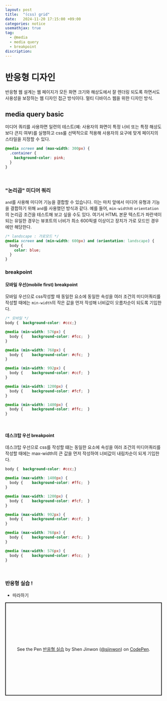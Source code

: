 ```yaml
---
layout: post
title:  "(css) grid"
date:   2024-11-20 17:15:00 +09:00
categories: notice
usemathjax: true
tag:
  - @media
  - media query
  - breakpoint
discription: 
---
```


# 반응형 디자인

반응형 웹 설계는 웹 페이지가 모든 화면 크기와 해상도에서 잘 렌더링 되도록 하면서도 사용성을 보장하는 웹 디자인 접근 방식이다. 멀티 디바이스 웹을 위한 디자인 방식.

## media query basic

미디어 쿼리를 사용하면 일련의 테스트(예: 사용자의 화면이 특정 너비 또는 특정 해상도보다 큰지 여부)를 실행하고 css룰 선택적으로 적용해 사용자의 요구에 맞게 페이지의 스타일을 지정할 수 있다.


```css
@media screen and (max-width: 300px) {
  .container {
    background-color: pink;
  }
}
```

<br>

### "논리곱" 미디어 쿼리

`and`를 사용해 미디어 기능을 결합할 수 있습니다. 이는 마치 앞에서 미디어 유형과 기능을 결합하기 위해 `and`를 사용했던 방식과 같다. 예를 들어, `min-width와` `orientation`의 논리곱 조건을 테스트해 보고 싶을 수도 있다. 여기서 HTML 본문 텍스트가 파란색이 되는 유일한 경우는 뷰포트의 너비가 최소 600픽셀 이상이고 장치가 가로 모드인 경우에만 해당한다.


```css
/* landscape : 가로모드 */
@media screen and (min-width: 600px) and (orientation: landscape) {
  body {
    color: blue;
  }
}
```

### breakpoint

#### 모바일 우선(mobile first) breakpoint

모바일 우선으로 css작성할 때 동일한 요소에 동일한 속성을 여러 조건의 미디어쿼리를 작성할 때에는 `min-width`의 작은 값을 먼저 작성해 너비값이 오름차순이 되도록 기입한다.

```css
/* 모바일 */
body {  background-color: #ccc;}

@media (min-width: 576px) {
  body {    background-color: #fcc;  }
}

@media (min-width: 768px) {
  body {    background-color: #cfc;  }
}

@media (min-width: 992px) {
  body {    background-color: #ccf;  }
}

@media (min-width: 1200px) {
  body {    background-color: #fcf;  }
}

@media (min-width: 1400px) {
  body {    background-color: #ffc;  }
}
```

<br>

#### 데스크탑 우선 breakpoint

데스크탑 우선으로 css를 작성할 떄는 동일한 요소에 속성을 여러 조건의 미디어쿼리를 작성할 때에는 max-width의 큰 값을 먼저 작성하여 너비값이 내림차순이 되게 기입한다.

```css
body {  background-color: #ccc;}

@media (max-width: 1400px) {
  body {    background-color: #ffc;  }
}

@media (max-width: 1200px) {
  body {    background-color: #fcf;  }
}

@media (max-width: 992px) {
  body {    background-color: #ccf;  }
}

@media (max-width: 768px) {
  body {    background-color: #cfc;  }
}

@media (max-width: 576px) {
  body {    background-color: #fcc;  }
}
```

<br>

### 반응형 실습 !

- 따라하기

<p class="codepen" data-height="300" data-default-tab="html,result" data-slug-hash="dyxBJrE" data-pen-title="반응형 실습" data-user="sjinwon" style="height: 300px; box-sizing: border-box; display: flex; align-items: center; justify-content: center; border: 2px solid; margin: 1em 0; padding: 1em;">
  <span>See the Pen <a href="https://codepen.io/sjinwon/pen/dyxBJrE">
  반응형 실습</a> by Shen Jinwon (<a href="https://codepen.io/sjinwon">@sjinwon</a>)
  on <a href="https://codepen.io">CodePen</a>.</span>
</p>
<script async src="https://cpwebassets.codepen.io/assets/embed/ei.js"></script>